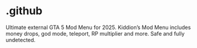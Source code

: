 # .github
Ultimate external GTA 5 Mod Menu for 2025. Kiddion’s Mod Menu includes money drops, god mode, teleport, RP multiplier and more. Safe and fully undetected.
